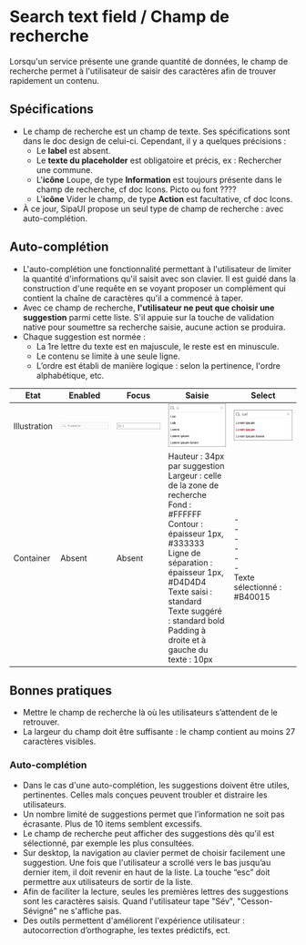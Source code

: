 # Search text field / Champ de recherche

Lorsqu'un service présente une grande quantité de données, le champ de recherche permet à l'utilisateur de saisir des caractères  afin de trouver rapidement un contenu.

## Spécifications

- Le champ de recherche est un champ de texte. Ses spécifications sont dans le doc design de celui-ci. Cependant, il y a quelques précisions :
  - Le **label** est absent.
  - Le **texte du placeholder** est obligatoire et précis, ex : Rechercher une commune.
  - L'**icône** Loupe, de type **Information** est toujours présente dans le champ de recherche, cf doc Icons.    Picto ou font ????
  - L'**icône** Vider le champ, de type **Action** est facultative, cf doc Icons.
- À ce jour, SipaUI propose un seul type de champ de recherche : avec auto-complétion.

## Auto-complétion
- L'auto-complétion une fonctionnalité permettant à l'utilisateur de limiter la quantité d'informations qu'il saisit avec son clavier. Il est guidé dans la construction d'une requête en se voyant proposer un complément qui contient la chaîne de caractères qu'il a commencé à taper.
- Avec ce champ de recherche, **l'utilisateur ne peut que choisir une suggestion** parmi cette liste. S'il appuie sur la touche de validation native pour soumettre sa recherche saisie, aucune action se produira.
- Chaque suggestion est normée :
  - La 1re lettre du texte est en majuscule, le reste est en minuscule.
  - Le contenu se limite à une seule ligne.
  - L’ordre est établi de manière logique : selon la pertinence, l'ordre alphabétique, etc.


Etat | Enabled | Focus | Saisie | Select
------------ | ------------- |------------ | ------------ |------------ |
Illustration | ![Search_enabled.png](Design/Search_enabled.png) | ![Search_focus.png](Design/Search_focus.png) | ![Search_autocomplete.png](Design/Search_autocomplete.png) |  ![Search_autocomplete__item-activated.png](Design/Search_autocomplete__item-activated.png)
Container | Absent | Absent | Hauteur : 34px par suggestion <br> Largeur : celle de la zone de recherche <br> Fond : #FFFFFF <br> Contour : épaisseur 1px, #333333 <br> Ligne de séparation : épaisseur 1px, #D4D4D4 <br> Texte saisi : standard <br> Texte suggéré : standard bold  <br> Padding à droite et à gauche du texte : 10px| - <br> - <br> - <br> - <br> - <br> - <br> Texte sélectionné : #B40015 | Opacité : 40 % | Hauteur : 44px <br> Largeur : celle de son container parent moins le padding de celui-ci, 140px minimum <br> Fond : #FAFAFA <br> Contour : épaisseur 1px, #D4D4D4


## Bonnes pratiques
- Mettre le champ de recherche là où les utilisateurs s’attendent de le retrouver.
- La largeur du champ doit être suffisante : le champ contient au moins 27 caractères visibles.
### Auto-complétion
- Dans le cas d'une auto-complétion, les suggestions doivent être utiles, pertinentes. Celles mals conçues peuvent troubler et distraire les utilisateurs.
- Un nombre limité de suggestions permet que l’information ne soit pas écrasante. Plus de 10 items semblent excessifs.
- Le champ de recherche peut afficher des suggestions dès qu'il est sélectionné, par exemple les plus consultées.
- Sur desktop, la navigation au clavier permet de choisir facilement une suggestion. Une fois que l'utilisateur a scrollé vers le bas jusqu’au dernier item, il doit revenir en haut de la liste. La touche “esc” doit permettre aux utilisateurs de sortir de la liste.
- Afin de faciliter la lecture, seules les premières lettres des suggestions sont les caractères saisis. Quand l'utilisateur tape "Sév", "Cesson-Sévigné" ne s'affiche pas.
- Des outils permettent d'améliorent l'expérience utilisateur : autocorrection d’orthographe, les textes prédictifs, ect.
